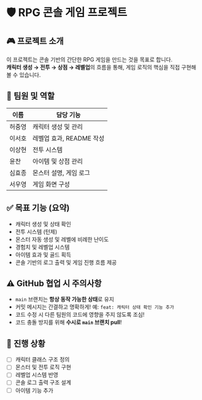# 🛡️ RPG 콘솔 게임 프로젝트

## 🎮 프로젝트 소개

이 프로젝트는 콘솔 기반의 간단한 RPG 게임을 만드는 것을 목표로 합니다.  
**캐릭터 생성 → 전투 → 상점 → 레벨업**의 흐름을 통해, 게임 로직의 핵심을 직접 구현해볼 수 있습니다.



## 👥 팀원 및 역할

| 이름     | 담당 기능                 |
|----------|---------------------------|
| 허중영   | 캐릭터 생성 및 관리       |
| 이서호   | 레벨업 효과, README 작성  |
| 이상현   | 전투 시스템               |
| 윤찬     | 아이템 및 상점 관리       |
| 심효종   | 몬스터 설명, 게임 로그    |
| 서우영   | 게임 화면 구성            |


## ✅ 목표 기능 (요약)

- 캐릭터 생성 및 상태 확인
- 전투 시스템 (턴제)
- 몬스터 자동 생성 및 레벨에 비례한 난이도
- 경험치 및 레벨업 시스템
- 아이템 효과 및 골드 획득
- 콘솔 기반의 로그 출력 및 게임 진행 흐름 제공


## ⚠️ GitHub 협업 시 주의사항

- `main` 브랜치는 **항상 동작 가능한 상태**로 유지
- 커밋 메시지는 간결하고 명확하게! 예: `feat: 캐릭터 상태 확인 기능 추가`
- 코드 수정 시 다른 팀원의 코드에 영향을 주지 않도록 조심!
- 코드 충돌 방지를 위해 **수시로 `main` 브랜치 pull**!


## 🚧 진행 상황

- [ ] 캐릭터 클래스 구조 정의
- [ ] 몬스터 및 전투 로직 구현
- [ ] 레벨업 시스템 반영
- [ ] 콘솔 로그 출력 구조 설계
- [ ] 아이템 기능 추가
